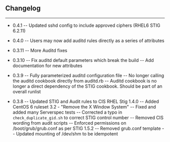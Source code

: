 ## Changelog
---------

- 0.4.1
-- Updated sshd config to include approved ciphers (RHEL6 STIG 6.2.11)
- 0.4.0
-- Users may now add auditd rules directly as a series of attributes

- 0.3.11
-- More Auditd fixes

- 0.3.10
-- Fix auditd default parameters which break the build
-- Add documentation for new attributes

- 0.3.9
-- Fully parameterized auditd configuration file
-- No longer calling the auditd cookbook directly from auditd.rb
-- Auditd cookbook is no longer a direct dependency of the STIG cookbook. Should be part of an overall runlist

- 0.3.8
-- Updated STIG and Audit rules to CIS RHEL Stig 1.4.0
-- Added CentOS 6 ruleset 3.2 - "Remove the X Window System"
-- Fixed and added many Serverspec tests
-- Corrected a typo in `check_duplicate_gid.sh` to correct STIG control number
-- Removed CIS wording from audit scripts
-- Enforced permissions on /boot/grub/grub.conf as per STIG 1.5.2
-- Removed grub.conf template
-- Updated mounting of /dev/shm to be idempotent

